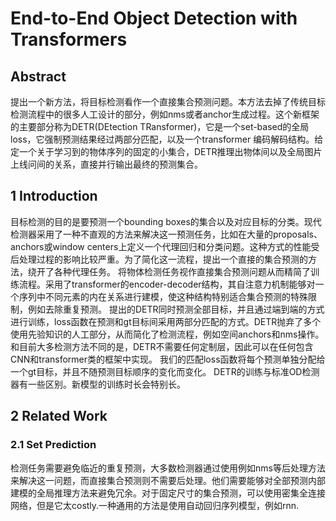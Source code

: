 # End-to-End Object Detection with Transformers
## Abstract
提出一个新方法，将目标检测看作一个直接集合预测问题。本方法去掉了传统目标检测流程中的很多人工设计的部分，例如nms或者anchor生成过程。这个新框架的主要部分称为DETR(DEtection TRansformer)，它是一个set-based的全局loss，它强制预测结果经过两部分匹配，以及一个transformer 编码解码结构。给定一个关于学习到的物体序列的固定的小集合，DETR推理出物体间以及全局图片上线问间的关系，直接并行输出最终的预测集合。

## 1 Introduction
目标检测的目的是要预测一个bounding boxes的集合以及对应目标的分类。现代检测器采用了一种不直观的方法来解决这一预测任务，比如在大量的proposals、anchors或window centers上定义一个代理回归和分类问题。这种方式的性能受后处理过程的影响比较严重。为了简化这一流程，提出一个直接的集合预测的方法，绕开了各种代理任务。
将物体检测任务视作直接集合预测问题从而精简了训练流程。采用了transformer的encoder-decoder结构，其自注意力机制能够对一个序列中不同元素的内在关系进行建模，使这种结构特别适合集合预测的特殊限制，例如去除重复预测。
提出的DETR同时预测全部目标，并且通过端到端的方式进行训练，loss函数在预测和gt目标间采用两部分匹配的方式。DETR抛弃了多个使用先验知识的人工部分，从而简化了检测流程，例如空间anchors和nms操作。和目前大多检测方法不同的是，DETR不需要任何定制层，因此可以在任何包含CNN和transformer类的框架中实现。
我们的匹配loss函数将每个预测单独分配给一个gt目标，并且不随预测目标顺序的变化而变化。
DETR的训练与标准OD检测器有一些区别。新模型的训练时长会特别长。

## 2 Related Work
### 2.1 Set Prediction
检测任务需要避免临近的重复预测，大多数检测器通过使用例如nms等后处理方法来解决这一问题，而直接集合预测则不需要后处理。他们需要能够对全部预测内部建模的全局推理方法来避免冗余。对于固定尺寸的集合预测，可以使用密集全连接网络，但是它太costly.一种通用的方法是使用自动回归序列模型，例如rnn. 